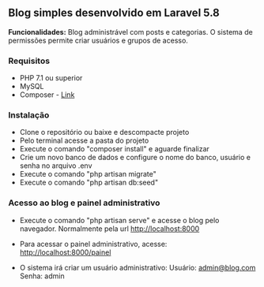 ## Blog simples desenvolvido em Laravel 5.8

**Funcionalidades:** Blog administrável com posts e categorias. O sistema de permissões permite criar usuários e grupos de acesso.

### Requisitos

- PHP 7.1 ou superior
- MySQL
- Composer - [Link](https://getcomposer.org)

### Instalação

- Clone o repositório ou baixe e descompacte projeto
- Pelo terminal acesse a pasta do projeto
- Execute o comando "composer install" e aguarde finalizar
- Crie um novo banco de dados e configure o nome do banco, usuário e senha no arquivo .env
- Execute o comando "php artisan migrate"
- Execute o comando "php artisan db:seed"

### Acesso ao blog e painel administrativo

- Execute o comando "php artisan serve" e acesse o blog pelo navegador. Normalmente pela url [http://localhost:8000](http://localhost:8000)

- Para acessar o painel administrativo, acesse: [http://localhost:8000/painel](http://localhost:8000/painel)
- O sistema irá criar um usuário administrativo:
Usuário: admin@blog.com
Senha: admin
